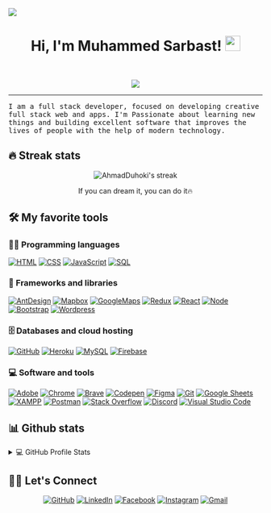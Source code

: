 [![](https://github.com/HamaSarbast-1997/HamaSarbast-1997)](https://muhammed.dev/)
<h1 align="center">
Hi, I'm Muhammed Sarbast!
  <img src="https://media.giphy.com/media/hvRJCLFzcasrR4ia7z/giphy.gif" width="30"></h1>
<br/>

<p align="center">
  <img src="https://readme-typing-svg.herokuapp.com?lines=Software+Engineer;Full+-+Stack+Web+Developer;Always%20learning%20new%20things&center=true&width=380&height=45">
</p>
<hr/>
<samp>
I am a full stack developer, focused on developing creative full stack web and apps. I'm Passionate about learning new things and building excellent software that improves the lives of people with the help of modern technology.
</samp>

## 🔥 Streak stats

<p align="center">
    <img title="🔥 Get streak stats for your profile at git.io/streak-stats" alt="AhmadDuhoki's streak" src="https://github-readme-streak-stats.herokuapp.com/?user=HamaSarbast-1997&theme=monokai-metallian&hide_border=true"/>
  <p align="center"> If you can dream it, you can do it🔥 </p>
</p>


## 🛠️ My favorite tools

### 👨‍💻 Programming languages

<p>
    <a href="#"><img alt="HTML" src="https://img.shields.io/badge/HTML%20-%23E34F26.svg?logo=html5&logoColor=white"></a>
    <a href="#"><img alt="CSS" src="https://img.shields.io/badge/CSS%20-%231572B6.svg?logo=css3&logoColor=white"></a>
    <a href="#"><img alt="JavaScript" src="https://img.shields.io/badge/JavaScript%20-%23F7DF1E.svg?logo=javascript&logoColor=black"></a>
    <a href="#"><img alt="SQL" src="https://img.shields.io/badge/SQL%20-%23025E8C.svg?logo=amazon-dynamodb&logoColor=white"></a>

### 🧰 Frameworks and libraries

<p>
    <a href="#"><img alt="AntDesign" src="https://img.shields.io/badge/AntDesign%20-%23D00000.svg?logo=antdesign&logoColor=white"></a>
    <a href="#"><img alt="Mapbox" src="https://img.shields.io/badge/Mapbox-000000.svg?logo=mapbox&logoColor=white"></a>
    <a href="#"><img alt="GoogleMaps" src="https://img.shields.io/badge/GoogleMaps-3DDC84?logo=googlemaps&logoColor=white"></a>
    <a href="#"><img alt="Redux" src="https://img.shields.io/badge/Redux%20-%23150458.svg?logo=redux&logoColor=white"></a>
    <a href="#"><img alt="React" src="https://img.shields.io/badge/React%20-%2320232a.svg?logo=react&logoColor=%2361DAFB"></a>
    <a href="#"><img alt="Node" src="https://img.shields.io/badge/Node.js-43853D?style=for-the-badge&logo=node.js&logoColor=white"></a>
    <a href="#"><img alt="Bootstrap" src="https://img.shields.io/badge/Bootstrap%20-%23FF6F00.svg?logo=bootstrap&logoColor=white"></a>
    <a href="#"><img alt="Wordpress" src="https://img.shields.io/badge/Wordpress-21759B?logo=wordpress&logoColor=white"></a>
</p>

### 🗄️ Databases and cloud hosting

<p>
    <a href="#"><img alt="GitHub" src="https://img.shields.io/badge/GitHub-%23327FC7.svg?logo=github&logoColor=white"></a>
    <a href="#"><img alt="Heroku" src="https://img.shields.io/badge/Heroku%20-%23430098.svg?logo=heroku&logoColor=white"></a>
    <a href="#"><img alt="MySQL" src="https://img.shields.io/badge/MySQL-%2300f.svg?logo=mysql&logoColor=white"></a>
    <a href="#"><img alt="Firebase" src ="https://img.shields.io/badge/Firebase-%23316192.svg?logo=firebase&logoColor=white"></a>
</p>

### 💻 Software and tools

<p>
    <a href="#"><img alt="Adobe" src="https://img.shields.io/badge/Adobe%20-%23FF0000.svg?logo=adobe&logoColor=white"></a>
    <a href="#"><img alt="Chrome" src="https://img.shields.io/badge/Chrome-3DDC84?logo=google-chrome&logoColor=white"></a>
    <a href="#"><img alt="Brave" src="https://img.shields.io/badge/-Brave-FB542B?logo=brave&logoColor=white"></a>
    <a href="#"><img alt="Codepen" src="https://img.shields.io/badge/Codepen-000000.svg?logo=codepen&logoColor=white"></a>
    <a href="#"><img alt="Figma" src="https://img.shields.io/badge/-Figma-141E24?logo=figma&logoColor=white"></a>
    <a href="#"><img alt="Git" src="https://img.shields.io/badge/Git%20-%23F05033.svg?logo=git&logoColor=white"></a>
    <a href="#"><img alt="Google Sheets" src="https://img.shields.io/badge/Google%20Sheets%20-%2334A853.svg?logo=google%20sheets&logoColor=white"></a>
    <a href="#"><img alt="XAMPP" src="https://img.shields.io/badge/XAMPP%20-%23F37626.svg?logo=xampp&logoColor=white"></a>
    <a href="#"><img alt="Postman" src="https://img.shields.io/badge/Postman-FF6C37?logo=postman&logoColor=white"></a>
    <a href="#"><img alt="Stack Overflow" src="https://img.shields.io/badge/-Stack%20Overflow-FE7A16?logo=stack-overflow&logoColor=white"></a>
    <a href="#"><img alt="Discord" src="https://img.shields.io/badge/-Discord-302E31?logo=discord&logoColor=white"></a>
    <a href="#"><img alt="Visual Studio Code" src="https://img.shields.io/badge/Visual%20Studio%20Code-0078d7.svg?logo=visual-studio-code&logoColor=white"></a>
</p>

## 📊 Github stats

<details> 
  <summary>💻 GitHub Profile Stats</summary>
  <br/>
    <img alt="Muhammed's Github Stats" src="https://github-readme-stats.vercel.app/api?username=HamaSarbast-1997&show_icons=true&count_private=true&theme=react&hide_border=true&bg_color=1F222E&title_color=F85D7F&icon_color=F8D866" height="192px"/>
  <img alt="Muhammed's Top Languages" src="https://github-readme-stats.vercel.app/api/top-langs/?username=HamaSarbast-1997&langs_count=8&layout=compact&theme=react&hide_border=true&bg_color=1F222E&title_color=F85D7F&icon_color=F8D866" height="192px"/>
  <br/>
  <b>Note:</b> Top languages is only a metric of the languages my public code consists of and doesn't reflect experience or skill level.
</details>


## 🙋‍♂️ Let's Connect
<p align="center">
<!-- 	<a href="#" target="_blank"><img src="#" alt="Portfolio"/></a> -->
	<a href="https://github.com/HamaSarbast-1997" target="_blank"><img src="https://img.icons8.com/bubbles/50/000000/github.png" alt="GitHub"/></a>
	<a href="https://www.linkedin.com/in/muhammed-sarbast-358238202/" target="_blank"><img src="https://img.icons8.com/bubbles/50/000000/linkedin.png" alt="LinkedIn"/></a>
	<a href="https://www.facebook.com/muhammed.sarbast.9" target="_blank"><img src="https://img.icons8.com/bubbles/50/000000/facebook-new.png" alt="Facebook"/></a>
	<a href="https://www.instagram.com/soulltan_.1997/" target="_blank"><img src="https://img.icons8.com/bubbles/50/000000/instagram.png" alt="Instagram"/></a>
	<a href="mailto:muhammedsarbast626@gmail.com" target="_blank"><img src="https://img.icons8.com/bubbles/50/000000/gmail.png" alt="Gmail"/></a>
</p>
